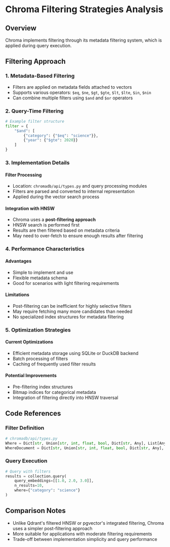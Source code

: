 # Chroma Filtering Strategies Analysis

## Overview
Chroma implements filtering through its metadata filtering system, which is applied during query execution.

## Filtering Approach

### 1. **Metadata-Based Filtering**
- Filters are applied on metadata fields attached to vectors
- Supports various operators: `$eq`, `$ne`, `$gt`, `$gte`, `$lt`, `$lte`, `$in`, `$nin`
- Can combine multiple filters using `$and` and `$or` operators

### 2. **Query-Time Filtering**
```python
# Example filter structure
filter = {
    "$and": [
        {"category": {"$eq": "science"}},
        {"year": {"$gte": 2020}}
    ]
}
```

### 3. **Implementation Details**

#### Filter Processing
- Location: `chromadb/api/types.py` and query processing modules
- Filters are parsed and converted to internal representation
- Applied during the vector search process

#### Integration with HNSW
- Chroma uses a **post-filtering approach**
- HNSW search is performed first
- Results are then filtered based on metadata criteria
- May need to over-fetch to ensure enough results after filtering

### 4. **Performance Characteristics**

#### Advantages
- Simple to implement and use
- Flexible metadata schema
- Good for scenarios with light filtering requirements

#### Limitations
- Post-filtering can be inefficient for highly selective filters
- May require fetching many more candidates than needed
- No specialized index structures for metadata filtering

### 5. **Optimization Strategies**

#### Current Optimizations
- Efficient metadata storage using SQLite or DuckDB backend
- Batch processing of filters
- Caching of frequently used filter results

#### Potential Improvements
- Pre-filtering index structures
- Bitmap indices for categorical metadata
- Integration of filtering directly into HNSW traversal

## Code References

### Filter Definition
```python
# chromadb/api/types.py
Where = Dict[str, Union[str, int, float, bool, Dict[str, Any], List[Any]]]
WhereDocument = Dict[str, Union[str, int, float, bool, Dict[str, Any], List[Any]]]
```

### Query Execution
```python
# Query with filters
results = collection.query(
    query_embeddings=[[1.0, 2.0, 3.0]],
    n_results=10,
    where={"category": "science"}
)
```

## Comparison Notes
- Unlike Qdrant's filtered HNSW or pgvector's integrated filtering, Chroma uses a simpler post-filtering approach
- More suitable for applications with moderate filtering requirements
- Trade-off between implementation simplicity and query performance